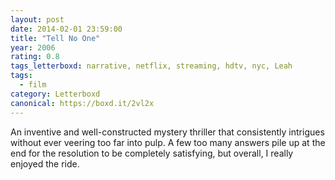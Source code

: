 ```yaml
---
layout: post 
date: 2014-02-01 23:59:00
title: "Tell No One"
year: 2006
rating: 0.8
tags_letterboxd: narrative, netflix, streaming, hdtv, nyc, Leah
tags:
  - film
category: Letterboxd
canonical: https://boxd.it/2vl2x
---
```


An inventive and well-constructed mystery thriller that consistently intrigues without ever veering too far into pulp. A few too many answers pile up at the end for the resolution to be completely satisfying, but overall, I really enjoyed the ride.